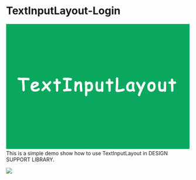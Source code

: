 # TextInputLayout-Login
![](https://github.com/vikingden8/TextInputLayout-Login/blob/master/art/textinputlayout.png)
This is a simple demo show how to use TextInputLayout in DESIGN SUPPORT LIBRARY.

![](https://github.com/vikingden8/TextInputLayout-Login/blob/master/art/TextInputLayout_2.gif)
